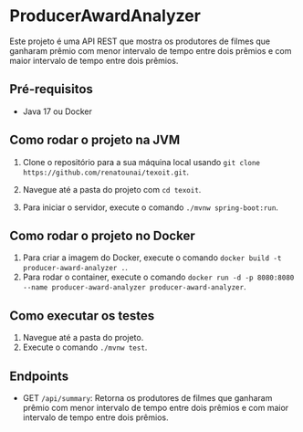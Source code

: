 # ProducerAwardAnalyzer

Este projeto é uma API REST que mostra os produtores de filmes que ganharam prêmio com menor intervalo de tempo entre dois prêmios e com maior intervalo de tempo entre dois prêmios.

## Pré-requisitos
- Java 17 ou Docker

## Como rodar o projeto na JVM

1. Clone o repositório para a sua máquina local usando `git clone https://github.com/renatounai/texoit.git`.

2. Navegue até a pasta do projeto com `cd texoit`.

3. Para iniciar o servidor, execute o comando `./mvnw spring-boot:run`.

## Como rodar o projeto no Docker
1. Para criar a imagem do Docker, execute o comando `docker build -t producer-award-analyzer .`.
2. Para rodar o container, execute o comando `docker run -d -p 8080:8080 --name producer-award-analyzer producer-award-analyzer`.

## Como executar os testes

1. Navegue até a pasta do projeto.
2. Execute o comando `./mvnw test`.

## Endpoints

- GET `/api/summary`: Retorna os produtores de filmes que ganharam prêmio com menor intervalo de tempo entre dois prêmios e com maior intervalo de tempo entre dois prêmios.